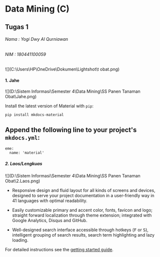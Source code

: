 # Data Mining (C)

## Tugas 1

###### Nama  : Yogi Dwy Al Qurniawan

###### NIM     : 180441100059

![](C:\Users\HP\OneDrive\Dokumen\Lightshot\t obat.png)

[-]: https://jatim.bps.go.id/statictable/2018/02/08/887/produksi-tanaman-obat-di-jawa-timur-kg-2009-2016.html
#### 1. Jahe

![](D:\Sistem Informasi\Semester 4\Data Mining\SS Panen Tanaman Obat\Jahe.png)

Install the latest version of Material with `pip`:

``` sh
pip install mkdocs-material
```

## Append the following line to your project's `mkdocs.yml`:

``` 
eme:
  name: 'material'
```

##### 2. Laos/Lengkuas

![](D:\Sistem Informasi\Semester 4\Data Mining\SS Panen Tanaman Obat\2.Laos.png)

* Responsive design and fluid layout for all kinds of screens and devices,
  designed to serve your project documentation in a user-friendly way in 41
  languages with optimal readability.

* Easily customizable primary and accent color, fonts, favicon and logo;
  straight forward localization through theme extension; integrated with Google
  Analytics, Disqus and GitHub.

* Well-designed search interface accessible through hotkeys (<kbd>F</kbd> or
  <kbd>S</kbd>), intelligent grouping of search results, search term
  highlighting and lazy loading.

For detailed instructions see the [getting started guide][3].

[3]: getting-started.md

